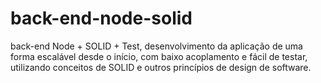 # back-end-node-solid


back-end Node + SOLID + Test, desenvolvimento da aplicação de uma forma escalável desde o início, com baixo acoplamento e fácil de testar, utilizando conceitos de SOLID e outros princípios de design de software.